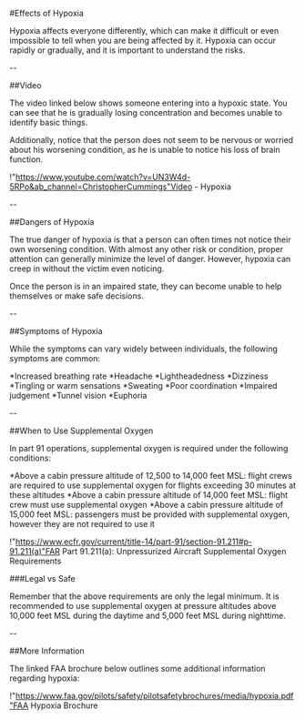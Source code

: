 #Effects of Hypoxia

Hypoxia affects everyone differently, which can make it difficult or even impossible to tell when you are being affected by it. Hypoxia can occur rapidly or gradually, and it is important to understand the risks.

--

##Video

The video linked below shows someone entering into a hypoxic state. You can see that he is gradually losing concentration and becomes unable to identify basic things. 

Additionally, notice that the person does not seem to be nervous or worried about his worsening condition, as he is unable to notice his loss of brain function.

!"https://www.youtube.com/watch?v=UN3W4d-5RPo&ab_channel=ChristopherCummings"Video - Hypoxia

--

##Dangers of Hypoxia

The true danger of hypoxia is that a person can often times not notice their own worsening condition. With almost any other risk or condition, proper attention can generally minimize the level of danger. However, hypoxia can creep in without the victim even noticing.

Once the person is in an impaired state, they can become unable to help themselves or make safe decisions.

--

##Symptoms of Hypoxia

While the symptoms can vary widely between individuals, the following symptoms are common:

*Increased breathing rate
*Headache
*Lightheadedness
*Dizziness
*Tingling or warm sensations
*Sweating
*Poor coordination
*Impaired judgement
*Tunnel vision
*Euphoria

--

##When to Use Supplemental Oxygen

In part 91 operations, supplemental oxygen is required under the following conditions:

*Above a cabin pressure altitude of 12,500 to 14,000 feet MSL: flight crews are required to use supplemental oxygen for flights exceeding 30 minutes at these altitudes
*Above a cabin pressure altitude of 14,000 feet MSL: flight crew must use supplemental oxygen
*Above a cabin pressure altitude of 15,000 feet MSL: passengers must be provided with supplemental oxygen, however they are not required to use it

!"https://www.ecfr.gov/current/title-14/part-91/section-91.211#p-91.211(a)"FAR Part 91.211(a): Unpressurized Aircraft Supplemental Oxygen Requirements

###Legal vs Safe

Remember that the above requirements are only the legal minimum. It is recommended to use supplemental oxygen at pressure altitudes above 10,000 feet MSL during the daytime and 5,000 feet MSL during nighttime.

--

##More Information

The linked FAA brochure below outlines some additional information regarding hypoxia:

!"https://www.faa.gov/pilots/safety/pilotsafetybrochures/media/hypoxia.pdf"FAA Hypoxia Brochure





